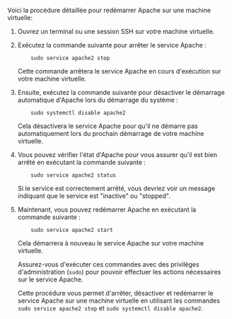 Voici la procédure détaillée pour redémarrer Apache sur une machine virtuelle:

1. Ouvrez un terminal ou une session SSH sur votre machine virtuelle.

2. Exécutez la commande suivante pour arrêter le service Apache :

    ````
        sudo service apache2 stop
    ````

    Cette commande arrêtera le service Apache en cours d'exécution sur votre machine virtuelle.

3. Ensuite, exécutez la commande suivante pour désactiver le démarrage automatique d'Apache lors du démarrage du système :

    ````
        sudo systemctl disable apache2
    ````

    Cela désactivera le service Apache pour qu'il ne démarre pas automatiquement lors du prochain démarrage de votre machine virtuelle.


4. Vous pouvez vérifier l'état d'Apache pour vous assurer qu'il est bien arrêté en exécutant la commande suivante :


    ````
        sudo service apache2 status
    ````

    Si le service est correctement arrêté, vous devriez voir un message indiquant que le service est "inactive" ou "stopped".

5. Maintenant, vous pouvez redémarrer Apache en exécutant la commande suivante :

    ````
        sudo service apache2 start
    ````

    Cela démarrera à nouveau le service Apache sur votre machine virtuelle.

    Assurez-vous d'exécuter ces commandes avec des privilèges d'administration (`sudo`) pour pouvoir effectuer les actions nécessaires sur le service Apache.

    Cette procédure vous permet d'arrêter, désactiver et redémarrer le service Apache sur une machine virtuelle en utilisant les commandes `sudo service apache2 stop` et `sudo systemctl disable apache2`. 
    
